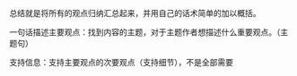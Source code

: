 
总结就是将所有的观点归纳汇总起来，并用自己的话术简单的加以概括。

一句话描述主要观点：找到内容的主题，对于主题作者想描述什么重要观点。（主题句）

支持信息：支持主要观点的次要观点（支持细节），不是全部需要

